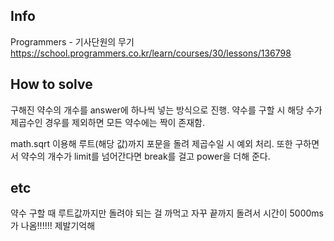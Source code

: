 ## Info
Programmers - 기사단원의 무기 https://school.programmers.co.kr/learn/courses/30/lessons/136798

## How to solve
구해진 약수의 개수를 answer에 하나씩 넣는 방식으로 진행. 약수를 구할 시 해당 수가 제곱수인 경우를 제외하면 모든 약수에는 짝이 존재함.

math.sqrt 이용해 루트(해당 값)까지 포문을 돌려 제곱수일 시 예외 처리. 또한 구하면서 약수의 개수가 limit를 넘어간다면 break를 걸고 power을 더해 준다.

## etc
약수 구할 때 루트값까지만 돌려야 되는 걸 까먹고 자꾸 끝까지 돌려서 시간이 5000ms가 나옴!!!!!! 제발기억해